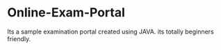 # Online-Exam-Portal
Its a sample examination portal created using JAVA. its totally beginners friendly.
